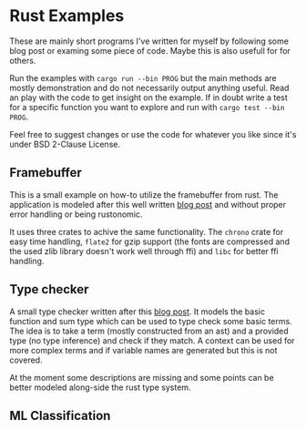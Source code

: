 
# Rust Examples

These are mainly short programs I've written for myself by following
some blog post or examing some piece of code. Maybe this is also
usefull for for others.  

Run the examples with `cargo run --bin PROG` but the main methods
are mostly demonstration and do not necessarily output anything useful.
Read an play with the code to get insight on the example. If in doubt
write a test for a specific function you want to explore and run with 
`cargo test --bin PROG`. 

Feel free to suggest changes or use the code for whatever you like 
since it's under BSD 2-Clause License.

## Framebuffer

This is a small example on how-to utilize the framebuffer from
rust. The application is modeled after this well written [blog post](frame)
and without proper error handling or being rustonomic.

It uses three crates to achive the same functionality.
The `chrono` crate for easy time handling, `flate2` for gzip support
(the fonts are compressed and the used zlib library doesn't work well through ffi)
and `libc` for better ffi handling.

[frame]: https://cmcenroe.me/2018/01/30/fbclock.html

## Type checker

A small type checker written after this [blog post](type). It models
the basic function and sum type which can be used to type check some basic
terms. The idea is to take a term (mostly constructed from an ast) and 
a provided type (no type inference) and check if they match.
A context can be used for more complex terms and if variable names are generated
but this is not covered. 

At the moment some descriptions are missing and some points can be better modeled
along-side the rust type system.

[type]: http://languagengine.co/blog/so-you-want-to-write-a-type-checker/

## ML Classification

[ml]: https://www.antoniomallia.it/lets-implement-a-gaussian-naive-bayes-classifier-in-python.html
